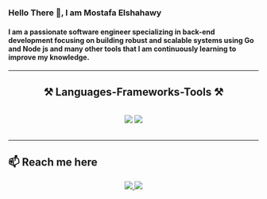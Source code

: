 ### Hello There 👋, I am Mostafa Elshahawy
#### I am a passionate software engineer specializing in back-end development focusing on building robust and scalable systems using Go and Node js and many other tools that I am continuously learning to improve my knowledge.


 <hr/>
<h2 align="center">⚒️ Languages-Frameworks-Tools ⚒️</h2>
<br/>
<div align="center">
    <img src="https://skillicons.dev/icons?i=go,nodejs,docker,git,postman" />
    <img src="https://skillicons.dev/icons?i=mongodb,postgres,mysql" /><br>
</div>
<br/>
<hr/>

## 📫 Reach me here
</div>
<div align="center"> 
  <a href="mailto:mostafaelshahawy67@gmail.com">
    <img src="https://skillicons.dev/icons?i=gmail" />
  </a>
  <a href="https://www.linkedin.com/in/mostafa-elshahawy-/" target="_blank">
    <img src="https://skillicons.dev/icons?i=linkedin" />
  </a>
  </div>










<!---
Mostafa-Elshahawy/Mostafa-Elshahawy is a ✨ special ✨ repository because its `README.md` (this file) appears on your GitHub profile.
You can click the Preview link to take a look at your changes.
--->
